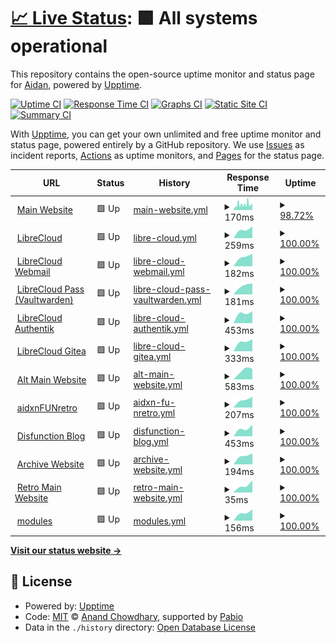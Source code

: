 # [📈 Live Status](https://ihatenodejs.github.io/monitor): <!--live status--> **🟩 All systems operational**

This repository contains the open-source uptime monitor and status page for [Aidan](https://aidxn.fun), powered by [Upptime](https://github.com/upptime/upptime).

[![Uptime CI](https://github.com/ihatenodejs/monitor/workflows/Uptime%20CI/badge.svg)](https://github.com/ihatenodejs/monitor/actions?query=workflow%3A%22Uptime+CI%22)
[![Response Time CI](https://github.com/ihatenodejs/monitor/workflows/Response%20Time%20CI/badge.svg)](https://github.com/ihatenodejs/monitor/actions?query=workflow%3A%22Response+Time+CI%22)
[![Graphs CI](https://github.com/ihatenodejs/monitor/workflows/Graphs%20CI/badge.svg)](https://github.com/ihatenodejs/monitor/actions?query=workflow%3A%22Graphs+CI%22)
[![Static Site CI](https://github.com/ihatenodejs/monitor/workflows/Static%20Site%20CI/badge.svg)](https://github.com/ihatenodejs/monitor/actions?query=workflow%3A%22Static+Site+CI%22)
[![Summary CI](https://github.com/ihatenodejs/monitor/workflows/Summary%20CI/badge.svg)](https://github.com/ihatenodejs/monitor/actions?query=workflow%3A%22Summary+CI%22)

With [Upptime](https://upptime.js.org), you can get your own unlimited and free uptime monitor and status page, powered entirely by a GitHub repository. We use [Issues](https://github.com/ihatenodejs/monitor/issues) as incident reports, [Actions](https://github.com/ihatenodejs/monitor/actions) as uptime monitors, and [Pages](https://ihatenodejs.github.io/monitor) for the status page.

<!--start: status pages-->
<!-- This summary is generated by Upptime (https://github.com/upptime/upptime) -->
<!-- Do not edit this manually, your changes will be overwritten -->
<!-- prettier-ignore -->
| URL | Status | History | Response Time | Uptime |
| --- | ------ | ------- | ------------- | ------ |
| <img alt="" src="https://icons.duckduckgo.com/ip3/aidxn.cc.ico" height="13"> [Main Website](https://aidxn.cc) | 🟩 Up | [main-website.yml](https://github.com/ihatenodejs/monitor/commits/HEAD/history/main-website.yml) | <details><summary><img alt="Response time graph" src="./graphs/main-website/response-time-week.png" height="20"> 170ms</summary><br><a href="https://status.p0ntus.com/history/main-website"><img alt="Response time 197" src="https://img.shields.io/endpoint?url=https%3A%2F%2Fraw.githubusercontent.com%2Fihatenodejs%2Fmonitor%2FHEAD%2Fapi%2Fmain-website%2Fresponse-time.json"></a><br><a href="https://status.p0ntus.com/history/main-website"><img alt="24-hour response time 167" src="https://img.shields.io/endpoint?url=https%3A%2F%2Fraw.githubusercontent.com%2Fihatenodejs%2Fmonitor%2FHEAD%2Fapi%2Fmain-website%2Fresponse-time-day.json"></a><br><a href="https://status.p0ntus.com/history/main-website"><img alt="7-day response time 170" src="https://img.shields.io/endpoint?url=https%3A%2F%2Fraw.githubusercontent.com%2Fihatenodejs%2Fmonitor%2FHEAD%2Fapi%2Fmain-website%2Fresponse-time-week.json"></a><br><a href="https://status.p0ntus.com/history/main-website"><img alt="30-day response time 149" src="https://img.shields.io/endpoint?url=https%3A%2F%2Fraw.githubusercontent.com%2Fihatenodejs%2Fmonitor%2FHEAD%2Fapi%2Fmain-website%2Fresponse-time-month.json"></a><br><a href="https://status.p0ntus.com/history/main-website"><img alt="1-year response time 197" src="https://img.shields.io/endpoint?url=https%3A%2F%2Fraw.githubusercontent.com%2Fihatenodejs%2Fmonitor%2FHEAD%2Fapi%2Fmain-website%2Fresponse-time-year.json"></a></details> | <details><summary><a href="https://status.p0ntus.com/history/main-website">98.72%</a></summary><a href="https://status.p0ntus.com/history/main-website"><img alt="All-time uptime 97.42%" src="https://img.shields.io/endpoint?url=https%3A%2F%2Fraw.githubusercontent.com%2Fihatenodejs%2Fmonitor%2FHEAD%2Fapi%2Fmain-website%2Fuptime.json"></a><br><a href="https://status.p0ntus.com/history/main-website"><img alt="24-hour uptime 98.03%" src="https://img.shields.io/endpoint?url=https%3A%2F%2Fraw.githubusercontent.com%2Fihatenodejs%2Fmonitor%2FHEAD%2Fapi%2Fmain-website%2Fuptime-day.json"></a><br><a href="https://status.p0ntus.com/history/main-website"><img alt="7-day uptime 98.72%" src="https://img.shields.io/endpoint?url=https%3A%2F%2Fraw.githubusercontent.com%2Fihatenodejs%2Fmonitor%2FHEAD%2Fapi%2Fmain-website%2Fuptime-week.json"></a><br><a href="https://status.p0ntus.com/history/main-website"><img alt="30-day uptime 89.26%" src="https://img.shields.io/endpoint?url=https%3A%2F%2Fraw.githubusercontent.com%2Fihatenodejs%2Fmonitor%2FHEAD%2Fapi%2Fmain-website%2Fuptime-month.json"></a><br><a href="https://status.p0ntus.com/history/main-website"><img alt="1-year uptime 97.42%" src="https://img.shields.io/endpoint?url=https%3A%2F%2Fraw.githubusercontent.com%2Fihatenodejs%2Fmonitor%2FHEAD%2Fapi%2Fmain-website%2Fuptime-year.json"></a></details>
| <img alt="" src="https://icons.duckduckgo.com/ip3/librecloud.cc.ico" height="13"> [LibreCloud](https://librecloud.cc) | 🟩 Up | [libre-cloud.yml](https://github.com/ihatenodejs/monitor/commits/HEAD/history/libre-cloud.yml) | <details><summary><img alt="Response time graph" src="./graphs/libre-cloud/response-time-week.png" height="20"> 259ms</summary><br><a href="https://status.p0ntus.com/history/libre-cloud"><img alt="Response time 331" src="https://img.shields.io/endpoint?url=https%3A%2F%2Fraw.githubusercontent.com%2Fihatenodejs%2Fmonitor%2FHEAD%2Fapi%2Flibre-cloud%2Fresponse-time.json"></a><br><a href="https://status.p0ntus.com/history/libre-cloud"><img alt="24-hour response time 177" src="https://img.shields.io/endpoint?url=https%3A%2F%2Fraw.githubusercontent.com%2Fihatenodejs%2Fmonitor%2FHEAD%2Fapi%2Flibre-cloud%2Fresponse-time-day.json"></a><br><a href="https://status.p0ntus.com/history/libre-cloud"><img alt="7-day response time 259" src="https://img.shields.io/endpoint?url=https%3A%2F%2Fraw.githubusercontent.com%2Fihatenodejs%2Fmonitor%2FHEAD%2Fapi%2Flibre-cloud%2Fresponse-time-week.json"></a><br><a href="https://status.p0ntus.com/history/libre-cloud"><img alt="30-day response time 326" src="https://img.shields.io/endpoint?url=https%3A%2F%2Fraw.githubusercontent.com%2Fihatenodejs%2Fmonitor%2FHEAD%2Fapi%2Flibre-cloud%2Fresponse-time-month.json"></a><br><a href="https://status.p0ntus.com/history/libre-cloud"><img alt="1-year response time 331" src="https://img.shields.io/endpoint?url=https%3A%2F%2Fraw.githubusercontent.com%2Fihatenodejs%2Fmonitor%2FHEAD%2Fapi%2Flibre-cloud%2Fresponse-time-year.json"></a></details> | <details><summary><a href="https://status.p0ntus.com/history/libre-cloud">100.00%</a></summary><a href="https://status.p0ntus.com/history/libre-cloud"><img alt="All-time uptime 97.66%" src="https://img.shields.io/endpoint?url=https%3A%2F%2Fraw.githubusercontent.com%2Fihatenodejs%2Fmonitor%2FHEAD%2Fapi%2Flibre-cloud%2Fuptime.json"></a><br><a href="https://status.p0ntus.com/history/libre-cloud"><img alt="24-hour uptime 100.00%" src="https://img.shields.io/endpoint?url=https%3A%2F%2Fraw.githubusercontent.com%2Fihatenodejs%2Fmonitor%2FHEAD%2Fapi%2Flibre-cloud%2Fuptime-day.json"></a><br><a href="https://status.p0ntus.com/history/libre-cloud"><img alt="7-day uptime 100.00%" src="https://img.shields.io/endpoint?url=https%3A%2F%2Fraw.githubusercontent.com%2Fihatenodejs%2Fmonitor%2FHEAD%2Fapi%2Flibre-cloud%2Fuptime-week.json"></a><br><a href="https://status.p0ntus.com/history/libre-cloud"><img alt="30-day uptime 100.00%" src="https://img.shields.io/endpoint?url=https%3A%2F%2Fraw.githubusercontent.com%2Fihatenodejs%2Fmonitor%2FHEAD%2Fapi%2Flibre-cloud%2Fuptime-month.json"></a><br><a href="https://status.p0ntus.com/history/libre-cloud"><img alt="1-year uptime 97.66%" src="https://img.shields.io/endpoint?url=https%3A%2F%2Fraw.githubusercontent.com%2Fihatenodejs%2Fmonitor%2FHEAD%2Fapi%2Flibre-cloud%2Fuptime-year.json"></a></details>
| <img alt="" src="https://icons.duckduckgo.com/ip3/mail.librecloud.cc.ico" height="13"> [LibreCloud Webmail](https://mail.librecloud.cc) | 🟩 Up | [libre-cloud-webmail.yml](https://github.com/ihatenodejs/monitor/commits/HEAD/history/libre-cloud-webmail.yml) | <details><summary><img alt="Response time graph" src="./graphs/libre-cloud-webmail/response-time-week.png" height="20"> 182ms</summary><br><a href="https://status.p0ntus.com/history/libre-cloud-webmail"><img alt="Response time 253" src="https://img.shields.io/endpoint?url=https%3A%2F%2Fraw.githubusercontent.com%2Fihatenodejs%2Fmonitor%2FHEAD%2Fapi%2Flibre-cloud-webmail%2Fresponse-time.json"></a><br><a href="https://status.p0ntus.com/history/libre-cloud-webmail"><img alt="24-hour response time 132" src="https://img.shields.io/endpoint?url=https%3A%2F%2Fraw.githubusercontent.com%2Fihatenodejs%2Fmonitor%2FHEAD%2Fapi%2Flibre-cloud-webmail%2Fresponse-time-day.json"></a><br><a href="https://status.p0ntus.com/history/libre-cloud-webmail"><img alt="7-day response time 182" src="https://img.shields.io/endpoint?url=https%3A%2F%2Fraw.githubusercontent.com%2Fihatenodejs%2Fmonitor%2FHEAD%2Fapi%2Flibre-cloud-webmail%2Fresponse-time-week.json"></a><br><a href="https://status.p0ntus.com/history/libre-cloud-webmail"><img alt="30-day response time 243" src="https://img.shields.io/endpoint?url=https%3A%2F%2Fraw.githubusercontent.com%2Fihatenodejs%2Fmonitor%2FHEAD%2Fapi%2Flibre-cloud-webmail%2Fresponse-time-month.json"></a><br><a href="https://status.p0ntus.com/history/libre-cloud-webmail"><img alt="1-year response time 253" src="https://img.shields.io/endpoint?url=https%3A%2F%2Fraw.githubusercontent.com%2Fihatenodejs%2Fmonitor%2FHEAD%2Fapi%2Flibre-cloud-webmail%2Fresponse-time-year.json"></a></details> | <details><summary><a href="https://status.p0ntus.com/history/libre-cloud-webmail">100.00%</a></summary><a href="https://status.p0ntus.com/history/libre-cloud-webmail"><img alt="All-time uptime 97.67%" src="https://img.shields.io/endpoint?url=https%3A%2F%2Fraw.githubusercontent.com%2Fihatenodejs%2Fmonitor%2FHEAD%2Fapi%2Flibre-cloud-webmail%2Fuptime.json"></a><br><a href="https://status.p0ntus.com/history/libre-cloud-webmail"><img alt="24-hour uptime 100.00%" src="https://img.shields.io/endpoint?url=https%3A%2F%2Fraw.githubusercontent.com%2Fihatenodejs%2Fmonitor%2FHEAD%2Fapi%2Flibre-cloud-webmail%2Fuptime-day.json"></a><br><a href="https://status.p0ntus.com/history/libre-cloud-webmail"><img alt="7-day uptime 100.00%" src="https://img.shields.io/endpoint?url=https%3A%2F%2Fraw.githubusercontent.com%2Fihatenodejs%2Fmonitor%2FHEAD%2Fapi%2Flibre-cloud-webmail%2Fuptime-week.json"></a><br><a href="https://status.p0ntus.com/history/libre-cloud-webmail"><img alt="30-day uptime 100.00%" src="https://img.shields.io/endpoint?url=https%3A%2F%2Fraw.githubusercontent.com%2Fihatenodejs%2Fmonitor%2FHEAD%2Fapi%2Flibre-cloud-webmail%2Fuptime-month.json"></a><br><a href="https://status.p0ntus.com/history/libre-cloud-webmail"><img alt="1-year uptime 97.67%" src="https://img.shields.io/endpoint?url=https%3A%2F%2Fraw.githubusercontent.com%2Fihatenodejs%2Fmonitor%2FHEAD%2Fapi%2Flibre-cloud-webmail%2Fuptime-year.json"></a></details>
| <img alt="" src="https://icons.duckduckgo.com/ip3/pass.librecloud.cc.ico" height="13"> [LibreCloud Pass (Vaultwarden)](https://pass.librecloud.cc) | 🟩 Up | [libre-cloud-pass-vaultwarden.yml](https://github.com/ihatenodejs/monitor/commits/HEAD/history/libre-cloud-pass-vaultwarden.yml) | <details><summary><img alt="Response time graph" src="./graphs/libre-cloud-pass-vaultwarden/response-time-week.png" height="20"> 181ms</summary><br><a href="https://status.p0ntus.com/history/libre-cloud-pass-vaultwarden"><img alt="Response time 296" src="https://img.shields.io/endpoint?url=https%3A%2F%2Fraw.githubusercontent.com%2Fihatenodejs%2Fmonitor%2FHEAD%2Fapi%2Flibre-cloud-pass-vaultwarden%2Fresponse-time.json"></a><br><a href="https://status.p0ntus.com/history/libre-cloud-pass-vaultwarden"><img alt="24-hour response time 76" src="https://img.shields.io/endpoint?url=https%3A%2F%2Fraw.githubusercontent.com%2Fihatenodejs%2Fmonitor%2FHEAD%2Fapi%2Flibre-cloud-pass-vaultwarden%2Fresponse-time-day.json"></a><br><a href="https://status.p0ntus.com/history/libre-cloud-pass-vaultwarden"><img alt="7-day response time 181" src="https://img.shields.io/endpoint?url=https%3A%2F%2Fraw.githubusercontent.com%2Fihatenodejs%2Fmonitor%2FHEAD%2Fapi%2Flibre-cloud-pass-vaultwarden%2Fresponse-time-week.json"></a><br><a href="https://status.p0ntus.com/history/libre-cloud-pass-vaultwarden"><img alt="30-day response time 307" src="https://img.shields.io/endpoint?url=https%3A%2F%2Fraw.githubusercontent.com%2Fihatenodejs%2Fmonitor%2FHEAD%2Fapi%2Flibre-cloud-pass-vaultwarden%2Fresponse-time-month.json"></a><br><a href="https://status.p0ntus.com/history/libre-cloud-pass-vaultwarden"><img alt="1-year response time 296" src="https://img.shields.io/endpoint?url=https%3A%2F%2Fraw.githubusercontent.com%2Fihatenodejs%2Fmonitor%2FHEAD%2Fapi%2Flibre-cloud-pass-vaultwarden%2Fresponse-time-year.json"></a></details> | <details><summary><a href="https://status.p0ntus.com/history/libre-cloud-pass-vaultwarden">100.00%</a></summary><a href="https://status.p0ntus.com/history/libre-cloud-pass-vaultwarden"><img alt="All-time uptime 98.04%" src="https://img.shields.io/endpoint?url=https%3A%2F%2Fraw.githubusercontent.com%2Fihatenodejs%2Fmonitor%2FHEAD%2Fapi%2Flibre-cloud-pass-vaultwarden%2Fuptime.json"></a><br><a href="https://status.p0ntus.com/history/libre-cloud-pass-vaultwarden"><img alt="24-hour uptime 100.00%" src="https://img.shields.io/endpoint?url=https%3A%2F%2Fraw.githubusercontent.com%2Fihatenodejs%2Fmonitor%2FHEAD%2Fapi%2Flibre-cloud-pass-vaultwarden%2Fuptime-day.json"></a><br><a href="https://status.p0ntus.com/history/libre-cloud-pass-vaultwarden"><img alt="7-day uptime 100.00%" src="https://img.shields.io/endpoint?url=https%3A%2F%2Fraw.githubusercontent.com%2Fihatenodejs%2Fmonitor%2FHEAD%2Fapi%2Flibre-cloud-pass-vaultwarden%2Fuptime-week.json"></a><br><a href="https://status.p0ntus.com/history/libre-cloud-pass-vaultwarden"><img alt="30-day uptime 99.79%" src="https://img.shields.io/endpoint?url=https%3A%2F%2Fraw.githubusercontent.com%2Fihatenodejs%2Fmonitor%2FHEAD%2Fapi%2Flibre-cloud-pass-vaultwarden%2Fuptime-month.json"></a><br><a href="https://status.p0ntus.com/history/libre-cloud-pass-vaultwarden"><img alt="1-year uptime 98.04%" src="https://img.shields.io/endpoint?url=https%3A%2F%2Fraw.githubusercontent.com%2Fihatenodejs%2Fmonitor%2FHEAD%2Fapi%2Flibre-cloud-pass-vaultwarden%2Fuptime-year.json"></a></details>
| <img alt="" src="https://icons.duckduckgo.com/ip3/auth.librecloud.cc.ico" height="13"> [LibreCloud Authentik](https://auth.librecloud.cc) | 🟩 Up | [libre-cloud-authentik.yml](https://github.com/ihatenodejs/monitor/commits/HEAD/history/libre-cloud-authentik.yml) | <details><summary><img alt="Response time graph" src="./graphs/libre-cloud-authentik/response-time-week.png" height="20"> 453ms</summary><br><a href="https://status.p0ntus.com/history/libre-cloud-authentik"><img alt="Response time 466" src="https://img.shields.io/endpoint?url=https%3A%2F%2Fraw.githubusercontent.com%2Fihatenodejs%2Fmonitor%2FHEAD%2Fapi%2Flibre-cloud-authentik%2Fresponse-time.json"></a><br><a href="https://status.p0ntus.com/history/libre-cloud-authentik"><img alt="24-hour response time 340" src="https://img.shields.io/endpoint?url=https%3A%2F%2Fraw.githubusercontent.com%2Fihatenodejs%2Fmonitor%2FHEAD%2Fapi%2Flibre-cloud-authentik%2Fresponse-time-day.json"></a><br><a href="https://status.p0ntus.com/history/libre-cloud-authentik"><img alt="7-day response time 453" src="https://img.shields.io/endpoint?url=https%3A%2F%2Fraw.githubusercontent.com%2Fihatenodejs%2Fmonitor%2FHEAD%2Fapi%2Flibre-cloud-authentik%2Fresponse-time-week.json"></a><br><a href="https://status.p0ntus.com/history/libre-cloud-authentik"><img alt="30-day response time 458" src="https://img.shields.io/endpoint?url=https%3A%2F%2Fraw.githubusercontent.com%2Fihatenodejs%2Fmonitor%2FHEAD%2Fapi%2Flibre-cloud-authentik%2Fresponse-time-month.json"></a><br><a href="https://status.p0ntus.com/history/libre-cloud-authentik"><img alt="1-year response time 466" src="https://img.shields.io/endpoint?url=https%3A%2F%2Fraw.githubusercontent.com%2Fihatenodejs%2Fmonitor%2FHEAD%2Fapi%2Flibre-cloud-authentik%2Fresponse-time-year.json"></a></details> | <details><summary><a href="https://status.p0ntus.com/history/libre-cloud-authentik">100.00%</a></summary><a href="https://status.p0ntus.com/history/libre-cloud-authentik"><img alt="All-time uptime 99.08%" src="https://img.shields.io/endpoint?url=https%3A%2F%2Fraw.githubusercontent.com%2Fihatenodejs%2Fmonitor%2FHEAD%2Fapi%2Flibre-cloud-authentik%2Fuptime.json"></a><br><a href="https://status.p0ntus.com/history/libre-cloud-authentik"><img alt="24-hour uptime 100.00%" src="https://img.shields.io/endpoint?url=https%3A%2F%2Fraw.githubusercontent.com%2Fihatenodejs%2Fmonitor%2FHEAD%2Fapi%2Flibre-cloud-authentik%2Fuptime-day.json"></a><br><a href="https://status.p0ntus.com/history/libre-cloud-authentik"><img alt="7-day uptime 100.00%" src="https://img.shields.io/endpoint?url=https%3A%2F%2Fraw.githubusercontent.com%2Fihatenodejs%2Fmonitor%2FHEAD%2Fapi%2Flibre-cloud-authentik%2Fuptime-week.json"></a><br><a href="https://status.p0ntus.com/history/libre-cloud-authentik"><img alt="30-day uptime 100.00%" src="https://img.shields.io/endpoint?url=https%3A%2F%2Fraw.githubusercontent.com%2Fihatenodejs%2Fmonitor%2FHEAD%2Fapi%2Flibre-cloud-authentik%2Fuptime-month.json"></a><br><a href="https://status.p0ntus.com/history/libre-cloud-authentik"><img alt="1-year uptime 99.08%" src="https://img.shields.io/endpoint?url=https%3A%2F%2Fraw.githubusercontent.com%2Fihatenodejs%2Fmonitor%2FHEAD%2Fapi%2Flibre-cloud-authentik%2Fuptime-year.json"></a></details>
| <img alt="" src="https://icons.duckduckgo.com/ip3/git.pontusmail.org.ico" height="13"> [LibreCloud Gitea](https://git.pontusmail.org) | 🟩 Up | [libre-cloud-gitea.yml](https://github.com/ihatenodejs/monitor/commits/HEAD/history/libre-cloud-gitea.yml) | <details><summary><img alt="Response time graph" src="./graphs/libre-cloud-gitea/response-time-week.png" height="20"> 333ms</summary><br><a href="https://status.p0ntus.com/history/libre-cloud-gitea"><img alt="Response time 380" src="https://img.shields.io/endpoint?url=https%3A%2F%2Fraw.githubusercontent.com%2Fihatenodejs%2Fmonitor%2FHEAD%2Fapi%2Flibre-cloud-gitea%2Fresponse-time.json"></a><br><a href="https://status.p0ntus.com/history/libre-cloud-gitea"><img alt="24-hour response time 245" src="https://img.shields.io/endpoint?url=https%3A%2F%2Fraw.githubusercontent.com%2Fihatenodejs%2Fmonitor%2FHEAD%2Fapi%2Flibre-cloud-gitea%2Fresponse-time-day.json"></a><br><a href="https://status.p0ntus.com/history/libre-cloud-gitea"><img alt="7-day response time 333" src="https://img.shields.io/endpoint?url=https%3A%2F%2Fraw.githubusercontent.com%2Fihatenodejs%2Fmonitor%2FHEAD%2Fapi%2Flibre-cloud-gitea%2Fresponse-time-week.json"></a><br><a href="https://status.p0ntus.com/history/libre-cloud-gitea"><img alt="30-day response time 323" src="https://img.shields.io/endpoint?url=https%3A%2F%2Fraw.githubusercontent.com%2Fihatenodejs%2Fmonitor%2FHEAD%2Fapi%2Flibre-cloud-gitea%2Fresponse-time-month.json"></a><br><a href="https://status.p0ntus.com/history/libre-cloud-gitea"><img alt="1-year response time 380" src="https://img.shields.io/endpoint?url=https%3A%2F%2Fraw.githubusercontent.com%2Fihatenodejs%2Fmonitor%2FHEAD%2Fapi%2Flibre-cloud-gitea%2Fresponse-time-year.json"></a></details> | <details><summary><a href="https://status.p0ntus.com/history/libre-cloud-gitea">100.00%</a></summary><a href="https://status.p0ntus.com/history/libre-cloud-gitea"><img alt="All-time uptime 99.15%" src="https://img.shields.io/endpoint?url=https%3A%2F%2Fraw.githubusercontent.com%2Fihatenodejs%2Fmonitor%2FHEAD%2Fapi%2Flibre-cloud-gitea%2Fuptime.json"></a><br><a href="https://status.p0ntus.com/history/libre-cloud-gitea"><img alt="24-hour uptime 100.00%" src="https://img.shields.io/endpoint?url=https%3A%2F%2Fraw.githubusercontent.com%2Fihatenodejs%2Fmonitor%2FHEAD%2Fapi%2Flibre-cloud-gitea%2Fuptime-day.json"></a><br><a href="https://status.p0ntus.com/history/libre-cloud-gitea"><img alt="7-day uptime 100.00%" src="https://img.shields.io/endpoint?url=https%3A%2F%2Fraw.githubusercontent.com%2Fihatenodejs%2Fmonitor%2FHEAD%2Fapi%2Flibre-cloud-gitea%2Fuptime-week.json"></a><br><a href="https://status.p0ntus.com/history/libre-cloud-gitea"><img alt="30-day uptime 100.00%" src="https://img.shields.io/endpoint?url=https%3A%2F%2Fraw.githubusercontent.com%2Fihatenodejs%2Fmonitor%2FHEAD%2Fapi%2Flibre-cloud-gitea%2Fuptime-month.json"></a><br><a href="https://status.p0ntus.com/history/libre-cloud-gitea"><img alt="1-year uptime 99.15%" src="https://img.shields.io/endpoint?url=https%3A%2F%2Fraw.githubusercontent.com%2Fihatenodejs%2Fmonitor%2FHEAD%2Fapi%2Flibre-cloud-gitea%2Fuptime-year.json"></a></details>
| <img alt="" src="https://icons.duckduckgo.com/ip3/aidxn.fun.ico" height="13"> [Alt Main Website](https://aidxn.fun) | 🟩 Up | [alt-main-website.yml](https://github.com/ihatenodejs/monitor/commits/HEAD/history/alt-main-website.yml) | <details><summary><img alt="Response time graph" src="./graphs/alt-main-website/response-time-week.png" height="20"> 583ms</summary><br><a href="https://status.p0ntus.com/history/alt-main-website"><img alt="Response time 587" src="https://img.shields.io/endpoint?url=https%3A%2F%2Fraw.githubusercontent.com%2Fihatenodejs%2Fmonitor%2FHEAD%2Fapi%2Falt-main-website%2Fresponse-time.json"></a><br><a href="https://status.p0ntus.com/history/alt-main-website"><img alt="24-hour response time 511" src="https://img.shields.io/endpoint?url=https%3A%2F%2Fraw.githubusercontent.com%2Fihatenodejs%2Fmonitor%2FHEAD%2Fapi%2Falt-main-website%2Fresponse-time-day.json"></a><br><a href="https://status.p0ntus.com/history/alt-main-website"><img alt="7-day response time 583" src="https://img.shields.io/endpoint?url=https%3A%2F%2Fraw.githubusercontent.com%2Fihatenodejs%2Fmonitor%2FHEAD%2Fapi%2Falt-main-website%2Fresponse-time-week.json"></a><br><a href="https://status.p0ntus.com/history/alt-main-website"><img alt="30-day response time 598" src="https://img.shields.io/endpoint?url=https%3A%2F%2Fraw.githubusercontent.com%2Fihatenodejs%2Fmonitor%2FHEAD%2Fapi%2Falt-main-website%2Fresponse-time-month.json"></a><br><a href="https://status.p0ntus.com/history/alt-main-website"><img alt="1-year response time 587" src="https://img.shields.io/endpoint?url=https%3A%2F%2Fraw.githubusercontent.com%2Fihatenodejs%2Fmonitor%2FHEAD%2Fapi%2Falt-main-website%2Fresponse-time-year.json"></a></details> | <details><summary><a href="https://status.p0ntus.com/history/alt-main-website">100.00%</a></summary><a href="https://status.p0ntus.com/history/alt-main-website"><img alt="All-time uptime 99.99%" src="https://img.shields.io/endpoint?url=https%3A%2F%2Fraw.githubusercontent.com%2Fihatenodejs%2Fmonitor%2FHEAD%2Fapi%2Falt-main-website%2Fuptime.json"></a><br><a href="https://status.p0ntus.com/history/alt-main-website"><img alt="24-hour uptime 100.00%" src="https://img.shields.io/endpoint?url=https%3A%2F%2Fraw.githubusercontent.com%2Fihatenodejs%2Fmonitor%2FHEAD%2Fapi%2Falt-main-website%2Fuptime-day.json"></a><br><a href="https://status.p0ntus.com/history/alt-main-website"><img alt="7-day uptime 100.00%" src="https://img.shields.io/endpoint?url=https%3A%2F%2Fraw.githubusercontent.com%2Fihatenodejs%2Fmonitor%2FHEAD%2Fapi%2Falt-main-website%2Fuptime-week.json"></a><br><a href="https://status.p0ntus.com/history/alt-main-website"><img alt="30-day uptime 100.00%" src="https://img.shields.io/endpoint?url=https%3A%2F%2Fraw.githubusercontent.com%2Fihatenodejs%2Fmonitor%2FHEAD%2Fapi%2Falt-main-website%2Fuptime-month.json"></a><br><a href="https://status.p0ntus.com/history/alt-main-website"><img alt="1-year uptime 99.99%" src="https://img.shields.io/endpoint?url=https%3A%2F%2Fraw.githubusercontent.com%2Fihatenodejs%2Fmonitor%2FHEAD%2Fapi%2Falt-main-website%2Fuptime-year.json"></a></details>
| <img alt="" src="https://icons.duckduckgo.com/ip3/old.aidxn.fun.ico" height="13"> [aidxnFUNretro](https://old.aidxn.fun) | 🟩 Up | [aidxn-fu-nretro.yml](https://github.com/ihatenodejs/monitor/commits/HEAD/history/aidxn-fu-nretro.yml) | <details><summary><img alt="Response time graph" src="./graphs/aidxn-fu-nretro/response-time-week.png" height="20"> 207ms</summary><br><a href="https://status.p0ntus.com/history/aidxn-fu-nretro"><img alt="Response time 423" src="https://img.shields.io/endpoint?url=https%3A%2F%2Fraw.githubusercontent.com%2Fihatenodejs%2Fmonitor%2FHEAD%2Fapi%2Faidxn-fu-nretro%2Fresponse-time.json"></a><br><a href="https://status.p0ntus.com/history/aidxn-fu-nretro"><img alt="24-hour response time 338" src="https://img.shields.io/endpoint?url=https%3A%2F%2Fraw.githubusercontent.com%2Fihatenodejs%2Fmonitor%2FHEAD%2Fapi%2Faidxn-fu-nretro%2Fresponse-time-day.json"></a><br><a href="https://status.p0ntus.com/history/aidxn-fu-nretro"><img alt="7-day response time 207" src="https://img.shields.io/endpoint?url=https%3A%2F%2Fraw.githubusercontent.com%2Fihatenodejs%2Fmonitor%2FHEAD%2Fapi%2Faidxn-fu-nretro%2Fresponse-time-week.json"></a><br><a href="https://status.p0ntus.com/history/aidxn-fu-nretro"><img alt="30-day response time 251" src="https://img.shields.io/endpoint?url=https%3A%2F%2Fraw.githubusercontent.com%2Fihatenodejs%2Fmonitor%2FHEAD%2Fapi%2Faidxn-fu-nretro%2Fresponse-time-month.json"></a><br><a href="https://status.p0ntus.com/history/aidxn-fu-nretro"><img alt="1-year response time 423" src="https://img.shields.io/endpoint?url=https%3A%2F%2Fraw.githubusercontent.com%2Fihatenodejs%2Fmonitor%2FHEAD%2Fapi%2Faidxn-fu-nretro%2Fresponse-time-year.json"></a></details> | <details><summary><a href="https://status.p0ntus.com/history/aidxn-fu-nretro">100.00%</a></summary><a href="https://status.p0ntus.com/history/aidxn-fu-nretro"><img alt="All-time uptime 97.69%" src="https://img.shields.io/endpoint?url=https%3A%2F%2Fraw.githubusercontent.com%2Fihatenodejs%2Fmonitor%2FHEAD%2Fapi%2Faidxn-fu-nretro%2Fuptime.json"></a><br><a href="https://status.p0ntus.com/history/aidxn-fu-nretro"><img alt="24-hour uptime 100.00%" src="https://img.shields.io/endpoint?url=https%3A%2F%2Fraw.githubusercontent.com%2Fihatenodejs%2Fmonitor%2FHEAD%2Fapi%2Faidxn-fu-nretro%2Fuptime-day.json"></a><br><a href="https://status.p0ntus.com/history/aidxn-fu-nretro"><img alt="7-day uptime 100.00%" src="https://img.shields.io/endpoint?url=https%3A%2F%2Fraw.githubusercontent.com%2Fihatenodejs%2Fmonitor%2FHEAD%2Fapi%2Faidxn-fu-nretro%2Fuptime-week.json"></a><br><a href="https://status.p0ntus.com/history/aidxn-fu-nretro"><img alt="30-day uptime 100.00%" src="https://img.shields.io/endpoint?url=https%3A%2F%2Fraw.githubusercontent.com%2Fihatenodejs%2Fmonitor%2FHEAD%2Fapi%2Faidxn-fu-nretro%2Fuptime-month.json"></a><br><a href="https://status.p0ntus.com/history/aidxn-fu-nretro"><img alt="1-year uptime 97.69%" src="https://img.shields.io/endpoint?url=https%3A%2F%2Fraw.githubusercontent.com%2Fihatenodejs%2Fmonitor%2FHEAD%2Fapi%2Faidxn-fu-nretro%2Fuptime-year.json"></a></details>
| <img alt="" src="https://icons.duckduckgo.com/ip3/disfunction.blog.ico" height="13"> [Disfunction Blog](https://disfunction.blog) | 🟩 Up | [disfunction-blog.yml](https://github.com/ihatenodejs/monitor/commits/HEAD/history/disfunction-blog.yml) | <details><summary><img alt="Response time graph" src="./graphs/disfunction-blog/response-time-week.png" height="20"> 453ms</summary><br><a href="https://status.p0ntus.com/history/disfunction-blog"><img alt="Response time 492" src="https://img.shields.io/endpoint?url=https%3A%2F%2Fraw.githubusercontent.com%2Fihatenodejs%2Fmonitor%2FHEAD%2Fapi%2Fdisfunction-blog%2Fresponse-time.json"></a><br><a href="https://status.p0ntus.com/history/disfunction-blog"><img alt="24-hour response time 439" src="https://img.shields.io/endpoint?url=https%3A%2F%2Fraw.githubusercontent.com%2Fihatenodejs%2Fmonitor%2FHEAD%2Fapi%2Fdisfunction-blog%2Fresponse-time-day.json"></a><br><a href="https://status.p0ntus.com/history/disfunction-blog"><img alt="7-day response time 453" src="https://img.shields.io/endpoint?url=https%3A%2F%2Fraw.githubusercontent.com%2Fihatenodejs%2Fmonitor%2FHEAD%2Fapi%2Fdisfunction-blog%2Fresponse-time-week.json"></a><br><a href="https://status.p0ntus.com/history/disfunction-blog"><img alt="30-day response time 460" src="https://img.shields.io/endpoint?url=https%3A%2F%2Fraw.githubusercontent.com%2Fihatenodejs%2Fmonitor%2FHEAD%2Fapi%2Fdisfunction-blog%2Fresponse-time-month.json"></a><br><a href="https://status.p0ntus.com/history/disfunction-blog"><img alt="1-year response time 492" src="https://img.shields.io/endpoint?url=https%3A%2F%2Fraw.githubusercontent.com%2Fihatenodejs%2Fmonitor%2FHEAD%2Fapi%2Fdisfunction-blog%2Fresponse-time-year.json"></a></details> | <details><summary><a href="https://status.p0ntus.com/history/disfunction-blog">100.00%</a></summary><a href="https://status.p0ntus.com/history/disfunction-blog"><img alt="All-time uptime 97.63%" src="https://img.shields.io/endpoint?url=https%3A%2F%2Fraw.githubusercontent.com%2Fihatenodejs%2Fmonitor%2FHEAD%2Fapi%2Fdisfunction-blog%2Fuptime.json"></a><br><a href="https://status.p0ntus.com/history/disfunction-blog"><img alt="24-hour uptime 100.00%" src="https://img.shields.io/endpoint?url=https%3A%2F%2Fraw.githubusercontent.com%2Fihatenodejs%2Fmonitor%2FHEAD%2Fapi%2Fdisfunction-blog%2Fuptime-day.json"></a><br><a href="https://status.p0ntus.com/history/disfunction-blog"><img alt="7-day uptime 100.00%" src="https://img.shields.io/endpoint?url=https%3A%2F%2Fraw.githubusercontent.com%2Fihatenodejs%2Fmonitor%2FHEAD%2Fapi%2Fdisfunction-blog%2Fuptime-week.json"></a><br><a href="https://status.p0ntus.com/history/disfunction-blog"><img alt="30-day uptime 100.00%" src="https://img.shields.io/endpoint?url=https%3A%2F%2Fraw.githubusercontent.com%2Fihatenodejs%2Fmonitor%2FHEAD%2Fapi%2Fdisfunction-blog%2Fuptime-month.json"></a><br><a href="https://status.p0ntus.com/history/disfunction-blog"><img alt="1-year uptime 97.63%" src="https://img.shields.io/endpoint?url=https%3A%2F%2Fraw.githubusercontent.com%2Fihatenodejs%2Fmonitor%2FHEAD%2Fapi%2Fdisfunction-blog%2Fuptime-year.json"></a></details>
| <img alt="" src="https://icons.duckduckgo.com/ip3/p0ntus.com.ico" height="13"> [Archive Website](https://p0ntus.com) | 🟩 Up | [archive-website.yml](https://github.com/ihatenodejs/monitor/commits/HEAD/history/archive-website.yml) | <details><summary><img alt="Response time graph" src="./graphs/archive-website/response-time-week.png" height="20"> 194ms</summary><br><a href="https://status.p0ntus.com/history/archive-website"><img alt="Response time 271" src="https://img.shields.io/endpoint?url=https%3A%2F%2Fraw.githubusercontent.com%2Fihatenodejs%2Fmonitor%2FHEAD%2Fapi%2Farchive-website%2Fresponse-time.json"></a><br><a href="https://status.p0ntus.com/history/archive-website"><img alt="24-hour response time 136" src="https://img.shields.io/endpoint?url=https%3A%2F%2Fraw.githubusercontent.com%2Fihatenodejs%2Fmonitor%2FHEAD%2Fapi%2Farchive-website%2Fresponse-time-day.json"></a><br><a href="https://status.p0ntus.com/history/archive-website"><img alt="7-day response time 194" src="https://img.shields.io/endpoint?url=https%3A%2F%2Fraw.githubusercontent.com%2Fihatenodejs%2Fmonitor%2FHEAD%2Fapi%2Farchive-website%2Fresponse-time-week.json"></a><br><a href="https://status.p0ntus.com/history/archive-website"><img alt="30-day response time 240" src="https://img.shields.io/endpoint?url=https%3A%2F%2Fraw.githubusercontent.com%2Fihatenodejs%2Fmonitor%2FHEAD%2Fapi%2Farchive-website%2Fresponse-time-month.json"></a><br><a href="https://status.p0ntus.com/history/archive-website"><img alt="1-year response time 271" src="https://img.shields.io/endpoint?url=https%3A%2F%2Fraw.githubusercontent.com%2Fihatenodejs%2Fmonitor%2FHEAD%2Fapi%2Farchive-website%2Fresponse-time-year.json"></a></details> | <details><summary><a href="https://status.p0ntus.com/history/archive-website">100.00%</a></summary><a href="https://status.p0ntus.com/history/archive-website"><img alt="All-time uptime 98.94%" src="https://img.shields.io/endpoint?url=https%3A%2F%2Fraw.githubusercontent.com%2Fihatenodejs%2Fmonitor%2FHEAD%2Fapi%2Farchive-website%2Fuptime.json"></a><br><a href="https://status.p0ntus.com/history/archive-website"><img alt="24-hour uptime 100.00%" src="https://img.shields.io/endpoint?url=https%3A%2F%2Fraw.githubusercontent.com%2Fihatenodejs%2Fmonitor%2FHEAD%2Fapi%2Farchive-website%2Fuptime-day.json"></a><br><a href="https://status.p0ntus.com/history/archive-website"><img alt="7-day uptime 100.00%" src="https://img.shields.io/endpoint?url=https%3A%2F%2Fraw.githubusercontent.com%2Fihatenodejs%2Fmonitor%2FHEAD%2Fapi%2Farchive-website%2Fuptime-week.json"></a><br><a href="https://status.p0ntus.com/history/archive-website"><img alt="30-day uptime 100.00%" src="https://img.shields.io/endpoint?url=https%3A%2F%2Fraw.githubusercontent.com%2Fihatenodejs%2Fmonitor%2FHEAD%2Fapi%2Farchive-website%2Fuptime-month.json"></a><br><a href="https://status.p0ntus.com/history/archive-website"><img alt="1-year uptime 98.94%" src="https://img.shields.io/endpoint?url=https%3A%2F%2Fraw.githubusercontent.com%2Fihatenodejs%2Fmonitor%2FHEAD%2Fapi%2Farchive-website%2Fuptime-year.json"></a></details>
| <img alt="" src="https://icons.duckduckgo.com/ip3/old.aidxn.fun.ico" height="13"> [Retro Main Website](https://old.aidxn.fun) | 🟩 Up | [retro-main-website.yml](https://github.com/ihatenodejs/monitor/commits/HEAD/history/retro-main-website.yml) | <details><summary><img alt="Response time graph" src="./graphs/retro-main-website/response-time-week.png" height="20"> 35ms</summary><br><a href="https://status.p0ntus.com/history/retro-main-website"><img alt="Response time 325" src="https://img.shields.io/endpoint?url=https%3A%2F%2Fraw.githubusercontent.com%2Fihatenodejs%2Fmonitor%2FHEAD%2Fapi%2Fretro-main-website%2Fresponse-time.json"></a><br><a href="https://status.p0ntus.com/history/retro-main-website"><img alt="24-hour response time 12" src="https://img.shields.io/endpoint?url=https%3A%2F%2Fraw.githubusercontent.com%2Fihatenodejs%2Fmonitor%2FHEAD%2Fapi%2Fretro-main-website%2Fresponse-time-day.json"></a><br><a href="https://status.p0ntus.com/history/retro-main-website"><img alt="7-day response time 35" src="https://img.shields.io/endpoint?url=https%3A%2F%2Fraw.githubusercontent.com%2Fihatenodejs%2Fmonitor%2FHEAD%2Fapi%2Fretro-main-website%2Fresponse-time-week.json"></a><br><a href="https://status.p0ntus.com/history/retro-main-website"><img alt="30-day response time 49" src="https://img.shields.io/endpoint?url=https%3A%2F%2Fraw.githubusercontent.com%2Fihatenodejs%2Fmonitor%2FHEAD%2Fapi%2Fretro-main-website%2Fresponse-time-month.json"></a><br><a href="https://status.p0ntus.com/history/retro-main-website"><img alt="1-year response time 325" src="https://img.shields.io/endpoint?url=https%3A%2F%2Fraw.githubusercontent.com%2Fihatenodejs%2Fmonitor%2FHEAD%2Fapi%2Fretro-main-website%2Fresponse-time-year.json"></a></details> | <details><summary><a href="https://status.p0ntus.com/history/retro-main-website">100.00%</a></summary><a href="https://status.p0ntus.com/history/retro-main-website"><img alt="All-time uptime 99.02%" src="https://img.shields.io/endpoint?url=https%3A%2F%2Fraw.githubusercontent.com%2Fihatenodejs%2Fmonitor%2FHEAD%2Fapi%2Fretro-main-website%2Fuptime.json"></a><br><a href="https://status.p0ntus.com/history/retro-main-website"><img alt="24-hour uptime 100.00%" src="https://img.shields.io/endpoint?url=https%3A%2F%2Fraw.githubusercontent.com%2Fihatenodejs%2Fmonitor%2FHEAD%2Fapi%2Fretro-main-website%2Fuptime-day.json"></a><br><a href="https://status.p0ntus.com/history/retro-main-website"><img alt="7-day uptime 100.00%" src="https://img.shields.io/endpoint?url=https%3A%2F%2Fraw.githubusercontent.com%2Fihatenodejs%2Fmonitor%2FHEAD%2Fapi%2Fretro-main-website%2Fuptime-week.json"></a><br><a href="https://status.p0ntus.com/history/retro-main-website"><img alt="30-day uptime 100.00%" src="https://img.shields.io/endpoint?url=https%3A%2F%2Fraw.githubusercontent.com%2Fihatenodejs%2Fmonitor%2FHEAD%2Fapi%2Fretro-main-website%2Fuptime-month.json"></a><br><a href="https://status.p0ntus.com/history/retro-main-website"><img alt="1-year uptime 99.02%" src="https://img.shields.io/endpoint?url=https%3A%2F%2Fraw.githubusercontent.com%2Fihatenodejs%2Fmonitor%2FHEAD%2Fapi%2Fretro-main-website%2Fuptime-year.json"></a></details>
| <img alt="" src="https://icons.duckduckgo.com/ip3/modules.lol.ico" height="13"> [modules](https://modules.lol) | 🟩 Up | [modules.yml](https://github.com/ihatenodejs/monitor/commits/HEAD/history/modules.yml) | <details><summary><img alt="Response time graph" src="./graphs/modules/response-time-week.png" height="20"> 156ms</summary><br><a href="https://status.p0ntus.com/history/modules"><img alt="Response time 342" src="https://img.shields.io/endpoint?url=https%3A%2F%2Fraw.githubusercontent.com%2Fihatenodejs%2Fmonitor%2FHEAD%2Fapi%2Fmodules%2Fresponse-time.json"></a><br><a href="https://status.p0ntus.com/history/modules"><img alt="24-hour response time 122" src="https://img.shields.io/endpoint?url=https%3A%2F%2Fraw.githubusercontent.com%2Fihatenodejs%2Fmonitor%2FHEAD%2Fapi%2Fmodules%2Fresponse-time-day.json"></a><br><a href="https://status.p0ntus.com/history/modules"><img alt="7-day response time 156" src="https://img.shields.io/endpoint?url=https%3A%2F%2Fraw.githubusercontent.com%2Fihatenodejs%2Fmonitor%2FHEAD%2Fapi%2Fmodules%2Fresponse-time-week.json"></a><br><a href="https://status.p0ntus.com/history/modules"><img alt="30-day response time 301" src="https://img.shields.io/endpoint?url=https%3A%2F%2Fraw.githubusercontent.com%2Fihatenodejs%2Fmonitor%2FHEAD%2Fapi%2Fmodules%2Fresponse-time-month.json"></a><br><a href="https://status.p0ntus.com/history/modules"><img alt="1-year response time 342" src="https://img.shields.io/endpoint?url=https%3A%2F%2Fraw.githubusercontent.com%2Fihatenodejs%2Fmonitor%2FHEAD%2Fapi%2Fmodules%2Fresponse-time-year.json"></a></details> | <details><summary><a href="https://status.p0ntus.com/history/modules">100.00%</a></summary><a href="https://status.p0ntus.com/history/modules"><img alt="All-time uptime 98.80%" src="https://img.shields.io/endpoint?url=https%3A%2F%2Fraw.githubusercontent.com%2Fihatenodejs%2Fmonitor%2FHEAD%2Fapi%2Fmodules%2Fuptime.json"></a><br><a href="https://status.p0ntus.com/history/modules"><img alt="24-hour uptime 100.00%" src="https://img.shields.io/endpoint?url=https%3A%2F%2Fraw.githubusercontent.com%2Fihatenodejs%2Fmonitor%2FHEAD%2Fapi%2Fmodules%2Fuptime-day.json"></a><br><a href="https://status.p0ntus.com/history/modules"><img alt="7-day uptime 100.00%" src="https://img.shields.io/endpoint?url=https%3A%2F%2Fraw.githubusercontent.com%2Fihatenodejs%2Fmonitor%2FHEAD%2Fapi%2Fmodules%2Fuptime-week.json"></a><br><a href="https://status.p0ntus.com/history/modules"><img alt="30-day uptime 100.00%" src="https://img.shields.io/endpoint?url=https%3A%2F%2Fraw.githubusercontent.com%2Fihatenodejs%2Fmonitor%2FHEAD%2Fapi%2Fmodules%2Fuptime-month.json"></a><br><a href="https://status.p0ntus.com/history/modules"><img alt="1-year uptime 98.80%" src="https://img.shields.io/endpoint?url=https%3A%2F%2Fraw.githubusercontent.com%2Fihatenodejs%2Fmonitor%2FHEAD%2Fapi%2Fmodules%2Fuptime-year.json"></a></details>

<!--end: status pages-->

[**Visit our status website →**](https://ihatenodejs.github.io/monitor)

## 📄 License

- Powered by: [Upptime](https://github.com/upptime/upptime)
- Code: [MIT](./LICENSE) © [Anand Chowdhary](https://anandchowdhary.com), supported by [Pabio](https://pabio.com)
- Data in the `./history` directory: [Open Database License](https://opendatacommons.org/licenses/odbl/1-0/)
